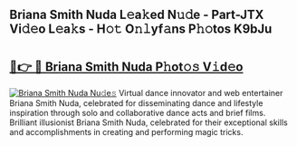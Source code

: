 ## Briana Smith Nuda L𝚎a𝚔ed N𝚞𝚍e - Part-JTX Vi𝚍𝚎o L𝚎a𝚔s - H𝚘𝚝 O𝚗𝚕yf𝚊ns P𝚑𝚘tos K9bJu

# <h2><a href="http://kf07on.oniu.top/?m=Briana+Smith+Nuda">🔗👉 🔴 Briana Smith Nuda P𝚑ot𝚘𝚜 V𝚒d𝚎o</a></h2>

[![Briana Smith Nuda Nu𝚍e𝚜](https://i.imgur.com/0qMVB7G.gif)](http://kf07on.oniu.top/?m=Briana+Smith+Nuda)
Virtual dance innovator and web entertainer Briana Smith Nuda, celebrated for disseminating dance and lifestyle inspiration through solo and collaborative dance acts and brief films. Brilliant illusionist Briana Smith Nuda, celebrated for their exceptional skills and accomplishments in creating and performing magic tricks.  
